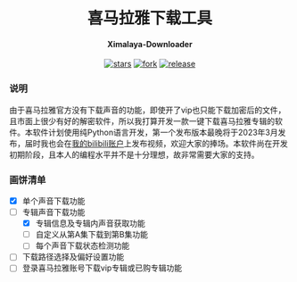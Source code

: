 <h1 align="center">喜马拉雅下载工具</h1>
<h4 align="center">Ximalaya-Downloader</h4>

<div align="center">

[![stars](https://img.shields.io/github/stars/Diaoxiaozhang/Ximalaya-Downloader.svg?style=flat&color=green)](https://github.com/Diaoxiaozhang/Ximalaya-Downloader)
[![fork](https://img.shields.io/github/forks/Diaoxiaozhang/Ximalaya-Downloader.svg?style=flat&color=critical)](https://github.com/One-Studio/CSGO-Toolbox)
[![release](https://img.shields.io/github/release/Diaoxiaozhang/Ximalaya-Downloader.svg?style=flat&color=blue)](https://github.com/One-Studio/CSGO-Toolbox/releases)

</div>

### 说明

由于喜马拉雅官方没有下载声音的功能，即使开了vip也只能下载加密后的文件，且市面上很少有好的解密软件，所以我打算开发一款一键下载喜马拉雅专辑的软件。本软件计划使用纯Python语言开发，第一个发布版本最晚将于2023年3月发布，届时我也会在[我的bilibili账户](https://space.bilibili.com/22071409)上发布视频，欢迎大家的捧场。本软件尚在开发初期阶段，且本人的编程水平并不是十分理想，故非常需要大家的支持。

### 画饼清单

- [x] 单个声音下载功能
- [ ] 专辑声音下载功能
  - [x] 专辑信息及专辑内声音获取功能
  - [ ] 自定义从第A集下载到第B集功能
  - [ ] 每个声音下载状态检测功能
- [ ] 下载路径选择及偏好设置功能
- [ ] 登录喜马拉雅账号下载vip专辑或已购专辑功能
